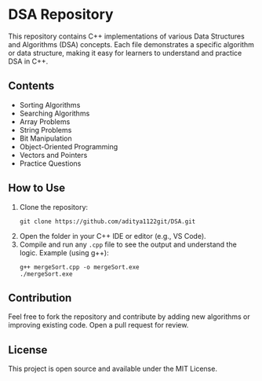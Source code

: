 # DSA Repository

This repository contains C++ implementations of various Data Structures and Algorithms (DSA) concepts. Each file demonstrates a specific algorithm or data structure, making it easy for learners to understand and practice DSA in C++.

## Contents
- Sorting Algorithms
- Searching Algorithms
- Array Problems
- String Problems
- Bit Manipulation
- Object-Oriented Programming
- Vectors and Pointers
- Practice Questions

## How to Use
1. Clone the repository:
   ```
   git clone https://github.com/aditya1122git/DSA.git
   ```
2. Open the folder in your C++ IDE or editor (e.g., VS Code).
3. Compile and run any `.cpp` file to see the output and understand the logic.
   Example (using g++):
   ```
   g++ mergeSort.cpp -o mergeSort.exe
   ./mergeSort.exe
   ```

## Contribution
Feel free to fork the repository and contribute by adding new algorithms or improving existing code. Open a pull request for review.

## License
This project is open source and available under the MIT License.
